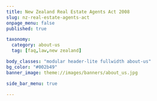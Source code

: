 ```yaml
---
title: New Zealand Real Estate Agents Act 2008
slug: nz-real-estate-agents-act
onpage_menu: false
published: true

taxonomy:
  category: about-us
  tag: [faq,law,new zealand]

body_classes: "modular header-lite fullwidth about-us"
bg_color: "#002b49"
banner_image: theme://images/banners/about_us.jpg

side_bar_menu: true

---
```

